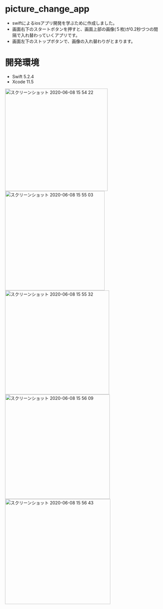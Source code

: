 # picture_change_app

* swiftによるiosアプリ開発を学ぶために作成しました。  
* 画面右下のスタートボタンを押すと、画面上部の画像(５枚)が0.2秒づつの間隔で入れ替わっていくアプリです。
* 画面左下のストップボタンで、画像の入れ替わりがとまります。

# 開発環境

* Swift 5.2.4
* Xcode 11.5

<img width="337" alt="スクリーンショット 2020-06-08 15 54 22" src="https://user-images.githubusercontent.com/49052894/84000793-52f6f800-a9a0-11ea-9881-0d397f7b8f51.png">

<img width="327" alt="スクリーンショット 2020-06-08 15 55 03" src="https://user-images.githubusercontent.com/49052894/84000840-6bffa900-a9a0-11ea-82b6-0aa0af6f4c3d.png">

<img width="342" alt="スクリーンショット 2020-06-08 15 55 32" src="https://user-images.githubusercontent.com/49052894/84000871-7d48b580-a9a0-11ea-8e0e-324f5decbed6.png">

<img width="344" alt="スクリーンショット 2020-06-08 15 56 09" src="https://user-images.githubusercontent.com/49052894/84000915-92bddf80-a9a0-11ea-88b4-616db0453aee.png">

<img width="346" alt="スクリーンショット 2020-06-08 15 56 43" src="https://user-images.githubusercontent.com/49052894/84000961-a701dc80-a9a0-11ea-9c73-a97d3349f5d0.png">
